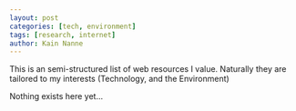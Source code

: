 ```yaml
---
layout: post
categories: [tech, environment]
tags: [research, internet]
author: Kain Nanne
---
```


This is an semi-structured list of web resources I value. Naturally they are tailored to my interests (Technology, and the Environment)

<!-- excerpt separator -->

Nothing exists here yet...
